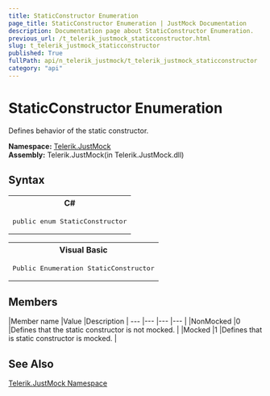 ```yaml
---
title: StaticConstructor Enumeration
page_title: StaticConstructor Enumeration | JustMock Documentation
description: Documentation page about StaticConstructor Enumeration.
previous_url: /t_telerik_justmock_staticconstructor.html
slug: t_telerik_justmock_staticconstructor
published: True
fullPath: api/n_telerik_justmock/t_telerik_justmock_staticconstructor
category: "api"
---
```


# StaticConstructor Enumeration



Defines behavior of the static constructor.


 **Namespace:**  [Telerik.JustMock](n_telerik_justmock) <br> **Assembly:** Telerik.JustMock(in Telerik.JustMock.dll)
## Syntax


<div id="syntaxCodeBlocks" class="code"><span codeLanguage="CSharp"><table><tr><th>C#</th></tr><tr><td><pre xml:space="preserve"><span class="keyword">public</span> <span class="keyword">enum</span> <span class="identifier">StaticConstructor</span></pre></td></tr></table></span><span codeLanguage="VisualBasicDeclaration"><table><tr><th>Visual Basic</th></tr><tr><td><pre xml:space="preserve"><span class="keyword">Public</span> <span class="keyword">Enumeration</span> <span class="identifier">StaticConstructor</span></pre></td></tr></table></span></div>



## Members



 |Member name |Value |Description |
--- |--- |--- |--- |
 |NonMocked |0 |Defines that the static constructor is not mocked. |
 |Mocked |1 |Defines that is static constructor is mocked. |



## See Also



 [Telerik.JustMock Namespace](n_telerik_justmock) 



